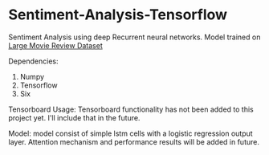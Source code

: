 # Sentiment-Analysis-Tensorflow
Sentiment Analysis using deep Recurrent neural networks. Model trained on [Large Movie Review Dataset](http://ai.stanford.edu/%7Eamaas/data/sentiment/)

Dependencies:
1. Numpy
2. Tensorflow
3. Six

Tensorboard Usage:
Tensorboard functionality has not been added to this project yet. I'll include that in the future.

Model:
model consist of simple lstm cells with a logistic regression output layer.
Attention mechanism and performance results will be added in future.
